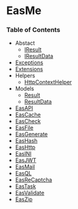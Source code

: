 # EasMe

### Table of Contents
- Abstact
  * [IResult](IResult.MD)
  * [IResultData](IResultData.MD)
- [Exceptions](Exceptions.MD)
- [Extensions](Extensions.MD)
- Helpers
  * [HttpContextHelper](HttpContextHelper.MD)
- Models
  * [Result](Result.MD)
  * [ResultData](ResultData.MD)
- [EasAPI](EasAPI.MD)
- [EasCache](EasCache.MD)
- [EasCheck](EasCheck.MD)
- [EasFile](EasFile.MD)
- [EasGenerate](EasGenerate.MD)
- [EasHash](EasHash.MD)
- [EasHttp](EasHttp.MD)
- [EasINI](EasINI.MD)
- [EasJWT](EasJWT.MD)
- [EasMail](EasMail.MD)
- [EasQL](EasQL.MD)
- [EasReCaptcha](EasReCaptcha.MD)
- [EasTask](EasTask.MD)
- [EasValidate](EasValidate.MD)
- [EasZip](EasZip.MD)